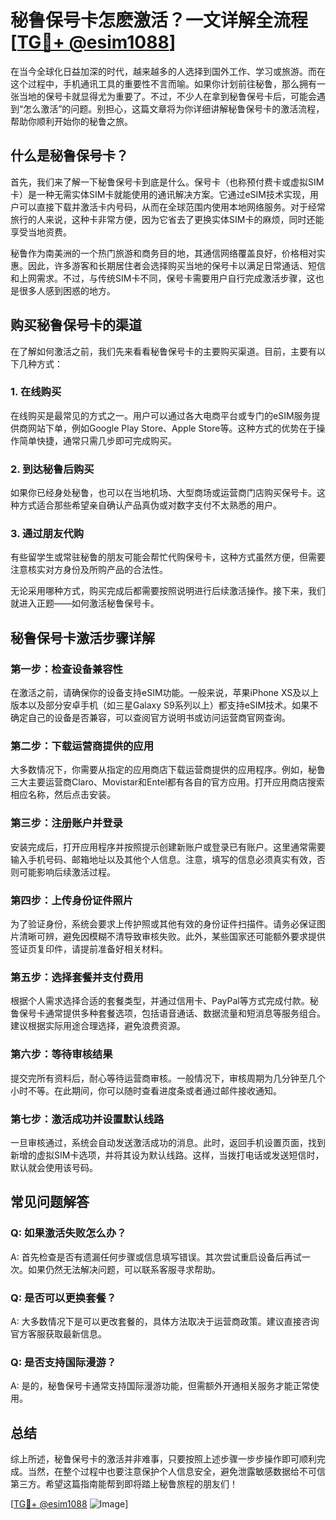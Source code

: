 # 秘鲁保号卡怎麽激活？一文详解全流程[[TG💪+ @esim1088](https://t.me/s/esim1088)]

在当今全球化日益加深的时代，越来越多的人选择到国外工作、学习或旅游。而在这个过程中，手机通讯工具的重要性不言而喻。如果你计划前往秘鲁，那么拥有一张当地的保号卡就显得尤为重要了。不过，不少人在拿到秘鲁保号卡后，可能会遇到“怎么激活”的问题。别担心，这篇文章将为你详细讲解秘鲁保号卡的激活流程，帮助你顺利开始你的秘鲁之旅。

## 什么是秘鲁保号卡？

首先，我们来了解一下秘鲁保号卡到底是什么。保号卡（也称预付费卡或虚拟SIM卡）是一种无需实体SIM卡就能使用的通讯解决方案。它通过eSIM技术实现，用户可以直接下载并激活卡内号码，从而在全球范围内使用本地网络服务。对于经常旅行的人来说，这种卡非常方便，因为它省去了更换实体SIM卡的麻烦，同时还能享受当地资费。

秘鲁作为南美洲的一个热门旅游和商务目的地，其通信网络覆盖良好，价格相对实惠。因此，许多游客和长期居住者会选择购买当地的保号卡以满足日常通话、短信和上网需求。不过，与传统SIM卡不同，保号卡需要用户自行完成激活步骤，这也是很多人感到困惑的地方。

## 购买秘鲁保号卡的渠道

在了解如何激活之前，我们先来看看秘鲁保号卡的主要购买渠道。目前，主要有以下几种方式：

### 1. 在线购买
在线购买是最常见的方式之一。用户可以通过各大电商平台或专门的eSIM服务提供商网站下单，例如Google Play Store、Apple Store等。这种方式的优势在于操作简单快捷，通常只需几步即可完成购买。

### 2. 到达秘鲁后购买
如果你已经身处秘鲁，也可以在当地机场、大型商场或运营商门店购买保号卡。这种方式适合那些希望亲自确认产品真伪或对数字支付不太熟悉的用户。

### 3. 通过朋友代购
有些留学生或常驻秘鲁的朋友可能会帮忙代购保号卡，这种方式虽然方便，但需要注意核实对方身份及所购产品的合法性。

无论采用哪种方式，购买完成后都需要按照说明进行后续激活操作。接下来，我们就进入正题——如何激活秘鲁保号卡。

## 秘鲁保号卡激活步骤详解

### 第一步：检查设备兼容性
在激活之前，请确保你的设备支持eSIM功能。一般来说，苹果iPhone XS及以上版本以及部分安卓手机（如三星Galaxy S9系列以上）都支持eSIM技术。如果不确定自己的设备是否兼容，可以查阅官方说明书或访问运营商官网查询。

### 第二步：下载运营商提供的应用
大多数情况下，你需要从指定的应用商店下载运营商提供的应用程序。例如，秘鲁三大主要运营商Claro、Movistar和Entel都有各自的官方应用。打开应用商店搜索相应名称，然后点击安装。

### 第三步：注册账户并登录
安装完成后，打开应用程序并按照提示创建新账户或登录已有账户。这里通常需要输入手机号码、邮箱地址以及其他个人信息。注意，填写的信息必须真实有效，否则可能影响后续激活过程。

### 第四步：上传身份证件照片
为了验证身份，系统会要求上传护照或其他有效的身份证件扫描件。请务必保证图片清晰可辨，避免因模糊不清导致审核失败。此外，某些国家还可能额外要求提供签证页复印件，请提前准备好相关材料。

### 第五步：选择套餐并支付费用
根据个人需求选择合适的套餐类型，并通过信用卡、PayPal等方式完成付款。秘鲁保号卡通常提供多种套餐选项，包括语音通话、数据流量和短消息等服务组合。建议根据实际用途合理选择，避免浪费资源。

### 第六步：等待审核结果
提交完所有资料后，耐心等待运营商审核。一般情况下，审核周期为几分钟至几个小时不等。在此期间，你可以随时查看进度条或者通过邮件接收通知。

### 第七步：激活成功并设置默认线路
一旦审核通过，系统会自动发送激活成功的消息。此时，返回手机设置页面，找到新增的虚拟SIM卡选项，并将其设为默认线路。这样，当拨打电话或发送短信时，默认就会使用该号码。

## 常见问题解答

### Q: 如果激活失败怎么办？
A: 首先检查是否有遗漏任何步骤或信息填写错误。其次尝试重启设备后再试一次。如果仍然无法解决问题，可以联系客服寻求帮助。

### Q: 是否可以更换套餐？
A: 大多数情况下是可以更改套餐的，具体方法取决于运营商政策。建议直接咨询官方客服获取最新信息。

### Q: 是否支持国际漫游？
A: 是的，秘鲁保号卡通常支持国际漫游功能，但需额外开通相关服务才能正常使用。

## 总结

综上所述，秘鲁保号卡的激活并非难事，只要按照上述步骤一步步操作即可顺利完成。当然，在整个过程中也要注意保护个人信息安全，避免泄露敏感数据给不可信第三方。希望这篇指南能帮到即将踏上秘鲁旅程的朋友们！

[[TG💪+ @esim1088](https://t.me/s/esim1088) ![Image](https://i.postimg.cc/4NQfJmqS/Snipaste-2025-05-13-00-14-12.png)]
